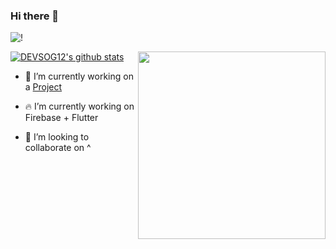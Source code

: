 ### Hi there 👋


![!](https://komarev.com/ghpvc/?username=DEVSOG12&color=brightgreen)

[![DEVSOG12's github stats](https://github-readme-stats.vercel.app/api?username=DEVSOG12)](https://github.com/DEVSOG12)
<img src="https://github.com/kroikie/kroikie/blob/master/flutterfire.png" align="right" width="300px"></img>

<!--
**DEVSOG12/DEVSOG12** is a ✨ _special_ ✨ repository because its `README.md` (this file) appears on your GitHub profile.

Here are some ideas to get you started:
-->
- 🔭 I’m currently working on a [Project](https://github.com/orgs/BuildForSDGCohort2/teams/techbuzs)

- 🔥 I’m currently working on Firebase + Flutter
- 👯 I’m looking to collaborate on ^